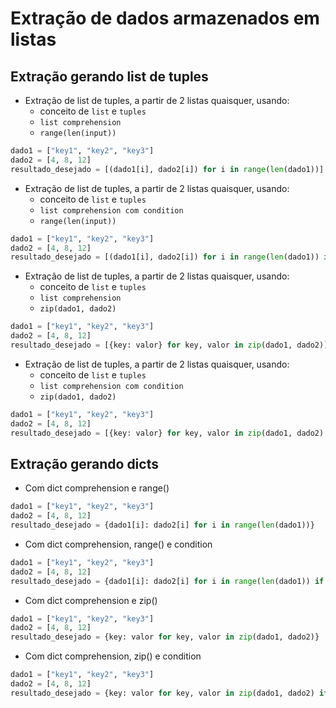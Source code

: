 # Extração de dados armazenados em listas

## Extração gerando list de tuples

- Extração de list de tuples, a partir de 2 listas quaisquer, usando:
    - conceito de `list` e `tuples`
    - `list comprehension`
    - `range(len(input))`
```python
dado1 = ["key1", "key2", "key3"]
dado2 = [4, 8, 12]
resultado_desejado = [(dado1[i], dado2[i]) for i in range(len(dado1))]
```  

- Extração de list de tuples, a partir de 2 listas quaisquer, usando:
    - conceito de `list` e `tuples`
    - `list comprehension com condition`
    - `range(len(input))`
```python
dado1 = ["key1", "key2", "key3"]
dado2 = [4, 8, 12]
resultado_desejado = [(dado1[i], dado2[i]) for i in range(len(dado1)) if dado2[i] > 7]
```

- Extração de list de tuples, a partir de 2 listas quaisquer, usando:
    - conceito de `list` e `tuples`
    - `list comprehension`
    - `zip(dado1, dado2)`
```python
dado1 = ["key1", "key2", "key3"]
dado2 = [4, 8, 12]
resultado_desejado = [{key: valor} for key, valor in zip(dado1, dado2)]
```

- Extração de list de tuples, a partir de 2 listas quaisquer, usando:
    - conceito de `list` e `tuples`
    - `list comprehension com condition`
    - `zip(dado1, dado2)`
```python
dado1 = ["key1", "key2", "key3"]
dado2 = [4, 8, 12]
resultado_desejado = [{key: valor} for key, valor in zip(dado1, dado2) if valor > 7]
```  

## Extração gerando dicts
- Com dict comprehension e range()
```python
dado1 = ["key1", "key2", "key3"]
dado2 = [4, 8, 12]
resultado_desejado = {dado1[i]: dado2[i] for i in range(len(dado1))}
```

- Com dict comprehension, range() e condition
```python
dado1 = ["key1", "key2", "key3"]
dado2 = [4, 8, 12]
resultado_desejado = {dado1[i]: dado2[i] for i in range(len(dado1)) if dado2[i] > 7}
```

- Com dict comprehension e zip()
```python
dado1 = ["key1", "key2", "key3"]
dado2 = [4, 8, 12]
resultado_desejado = {key: valor for key, valor in zip(dado1, dado2)}
```

- Com dict comprehension, zip() e condition
```python
dado1 = ["key1", "key2", "key3"]
dado2 = [4, 8, 12]
resultado_desejado = {key: valor for key, valor in zip(dado1, dado2) if valor > 7}
```  
